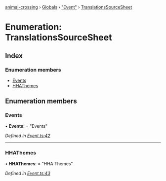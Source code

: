 [animal-crossing](../README.md) › [Globals](../globals.md) › ["Event"](../modules/_event_.md) › [TranslationsSourceSheet](_event_.translationssourcesheet.md)

# Enumeration: TranslationsSourceSheet

## Index

### Enumeration members

* [Events](_event_.translationssourcesheet.md#events)
* [HHAThemes](_event_.translationssourcesheet.md#hhathemes)

## Enumeration members

###  Events

• **Events**: = "Events"

*Defined in [Event.ts:42](https://github.com/Norviah/animal-crossing/blob/7daadc1/module/types/Event.ts#L42)*

___

###  HHAThemes

• **HHAThemes**: = "HHA Themes"

*Defined in [Event.ts:43](https://github.com/Norviah/animal-crossing/blob/7daadc1/module/types/Event.ts#L43)*
